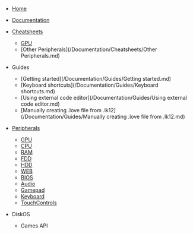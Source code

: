 * [Home](/)
* [Documentation](/Documentation/)

* [Cheatsheets](/Documentation/Cheatsheets/)
  * [GPU](/Documentation/Cheatsheets/GPU.md)
  * [Other Peripherals](/Documentation/Cheatsheets/Other Peripherals.md)

* Guides
  * [Getting started](/Documentation/Guides/Getting started.md)
  * [Keyboard shortcuts](/Documentation/Guides/Keyboard shortcuts.md)
  * [Using external code editor](/Documentation/Guides/Using external code editor.md)
  * [Manually creating .love file from .lk12](/Documentation/Guides/Manually creating .love file from .lk12.md)

* [Peripherals](/Documentation/Peripherals/)
  * [GPU](/Documentation/Peripherals/GPU/)
  * [CPU](/Documentation/Peripherals/CPU/)
  * [RAM](/Documentation/Peripherals/RAM/)
  * [FDD](/Documentation/Peripherals/FDD/)
  * [HDD](/Documentation/Peripherals/HDD/)
  * [WEB](/Documentation/Peripherals/WEB/)
  * [BIOS](/Documentation/Peripherals/BIOS/)
  * [Audio](/Documentation/Peripherals/Audio/)
  * [Gamepad](/Documentation/Peripherals/Gamepad/)
  * [Keyboard](/Documentation/Peripherals/Keyboard/)
  * [TouchControls](/Documentation/Peripherals/TouchControls/)

* DiskOS
  * Games API
